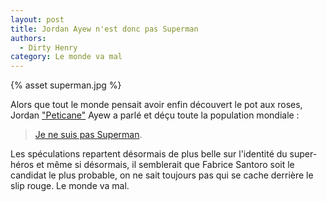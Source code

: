 ```yaml
---
layout: post
title: Jordan Ayew n'est donc pas Superman
authors:
  - Dirty Henry
category: Le monde va mal
---
```


{% asset superman.jpg %}

Alors que tout le monde pensait avoir enfin découvert le pot aux roses, Jordan
["Peticane"][1] Ayew a parlé et déçu toute la population mondiale :

> [Je ne suis pas Superman][2].

Les spéculations repartent désormais de plus belle sur l'identité du super-héros
et même si désormais, il semblerait que Fabrice Santoro soit le candidat le plus
probable, on ne sait toujours pas qui se cache derrière le slip rouge. Le monde
va mal.

[1]: https://youtu.be/YfyZibUvJ2E
[2]:
  https://www.lequipe.fr/Football/Actualites/Ayew-je-ne-suis-pas-superman/429986
